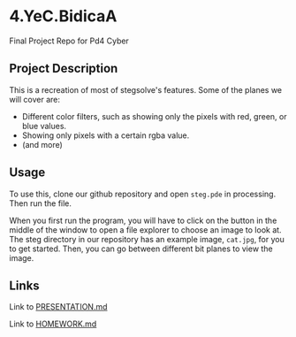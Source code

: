 # 4.YeC.BidicaA
Final Project Repo for Pd4 Cyber

## Project Description
This is a recreation of most of stegsolve's features. 
Some of the planes we will cover are:
+ Different color filters, such as showing only the pixels with red, green, or blue values.
+ Showing only pixels with a certain rgba value.
+ (and more)

## Usage
To use this, clone our github repository and open `steg.pde` in processing. Then run the file.

When you first run the program, you will have to click on the button in the middle of the window to open a file explorer to choose an image to look at. The steg directory in our repository has an example image, `cat.jpg`, for you to get started. Then, you can go between different bit planes to view the image.

## Links
Link to [PRESENTATION.md](https://github.com/Stuycs-K/final-project-4-yec-bidicaa/blob/main/PRESENTATION.md)

Link to [HOMEWORK.md](https://github.com/Stuycs-K/final-project-4-yec-bidicaa/blob/main/HOMEWORK.md)
